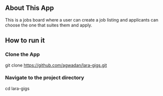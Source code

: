 ## About This App

This is a jobs board where a user can create a job listing and applicants can choose the one that suites them and apply.


## How to run it

### Clone the App
git clone https://github.com/agwadan/lara-gigs.git

### Navigate to the project directory
cd lara-gigs

